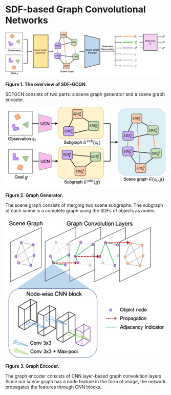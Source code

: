 # SDF-based Graph Convolutional Networks

![Overview](https://github.com/hogunkee/SDF-based-Graph-Convolutional-Q-Networks/blob/main/figures/figure2_overview.png)

**Figure 1. The overview of SDF-GCQN.**

SDFGCN consists of two parts: a scene graph generator and a scene graph encoder.

![Overview](https://github.com/hogunkee/SDF-based-Graph-Convolutional-Q-Networks/blob/main/figures/figure3_graph_generator.png)

**Figure 2. Graph Generator.**

The scene graph consists of merging two scene subgraphs. The subgraph of each scene is a complete graph using the SDFs of objects as nodes.

![Overview](https://github.com/hogunkee/SDF-based-Graph-Convolutional-Q-Networks/blob/main/figures/figure4_graph_encoder.png)

**Figure 3. Graph Encoder.**

The graph encoder consists of CNN layer-based graph convolution layers. Since our scene graph has a node feature in the form of image, the network propagates the features through CNN blocks.

